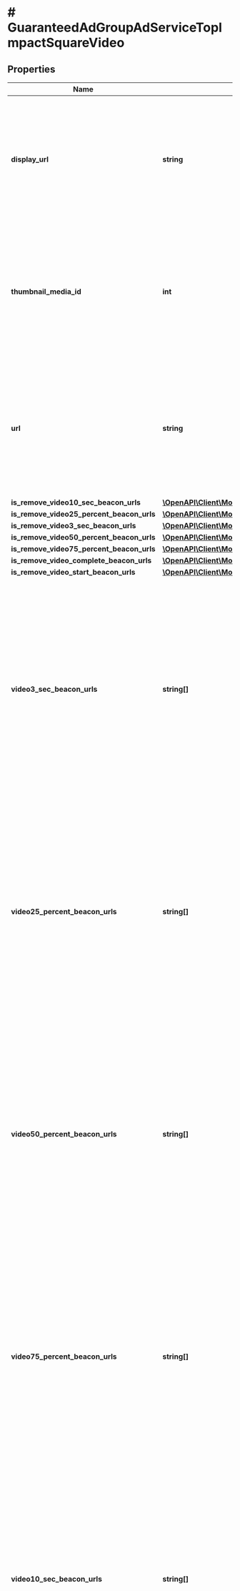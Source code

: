 # # GuaranteedAdGroupAdServiceTopImpactSquareVideo

## Properties

Name | Type | Description | Notes
------------ | ------------- | ------------- | -------------
**display_url** | **string** | &lt;div lang&#x3D;\&quot;ja\&quot;&gt; 表示URLです。&lt;br&gt; このフィールドは、ADD時は必須となり、SET時は省略可能となります。 &lt;/div&gt; &lt;div lang&#x3D;\&quot;en\&quot;&gt; Display URL.&lt;br&gt; This field is required in ADD operation, and will be optional in SET operation. &lt;/div&gt; | [optional]
**thumbnail_media_id** | **int** | &lt;div lang&#x3D;\&quot;ja\&quot;&gt; サムネイルIDです。&lt;br&gt; このフィールドは、ADD時は必須となり、SET時は省略可能となります。 &lt;/div&gt; &lt;div lang&#x3D;\&quot;en\&quot;&gt; Thumbnail ID.&lt;br&gt; This field is required in ADD operation, and will be optional in SET operation. &lt;/div&gt; | [optional]
**url** | **string** | &lt;div lang&#x3D;\&quot;ja\&quot;&gt; リンク先URLです。&lt;br&gt; このフィールドは、ADD時は必須となり、SET時は省略可能となります。 &lt;/div&gt; &lt;div lang&#x3D;\&quot;en\&quot;&gt; Destination URL.&lt;br&gt; This field is required in ADD operation, and will be optional in SET operation. &lt;/div&gt; | [optional]
**is_remove_video10_sec_beacon_urls** | [**\OpenAPI\Client\Model\GuaranteedAdGroupAdServiceIsRemoveFlg**](GuaranteedAdGroupAdServiceIsRemoveFlg.md) |  | [optional]
**is_remove_video25_percent_beacon_urls** | [**\OpenAPI\Client\Model\GuaranteedAdGroupAdServiceIsRemoveFlg**](GuaranteedAdGroupAdServiceIsRemoveFlg.md) |  | [optional]
**is_remove_video3_sec_beacon_urls** | [**\OpenAPI\Client\Model\GuaranteedAdGroupAdServiceIsRemoveFlg**](GuaranteedAdGroupAdServiceIsRemoveFlg.md) |  | [optional]
**is_remove_video50_percent_beacon_urls** | [**\OpenAPI\Client\Model\GuaranteedAdGroupAdServiceIsRemoveFlg**](GuaranteedAdGroupAdServiceIsRemoveFlg.md) |  | [optional]
**is_remove_video75_percent_beacon_urls** | [**\OpenAPI\Client\Model\GuaranteedAdGroupAdServiceIsRemoveFlg**](GuaranteedAdGroupAdServiceIsRemoveFlg.md) |  | [optional]
**is_remove_video_complete_beacon_urls** | [**\OpenAPI\Client\Model\GuaranteedAdGroupAdServiceIsRemoveFlg**](GuaranteedAdGroupAdServiceIsRemoveFlg.md) |  | [optional]
**is_remove_video_start_beacon_urls** | [**\OpenAPI\Client\Model\GuaranteedAdGroupAdServiceIsRemoveFlg**](GuaranteedAdGroupAdServiceIsRemoveFlg.md) |  | [optional]
**video3_sec_beacon_urls** | **string[]** | &lt;div lang&#x3D;\&quot;ja\&quot;&gt; 3秒視聴ビーコンURLです。&lt;br&gt; ADDおよびSET時、このフィールドは省略可能となります。&lt;br&gt; ※SET時はすべて上書きされます。&lt;br&gt; ※httpsのURLのみ設定可能です。 &lt;/div&gt; &lt;div lang&#x3D;\&quot;en\&quot;&gt; Viewing beacon URL (3 seconds).&lt;br&gt; This field is optional in ADD and SET operation.&lt;br&gt; ∗Replace all URLs in SET operation.&lt;br&gt; ∗Available URL is only &amp;#34;https&amp;#34;. &lt;/div&gt; | [optional]
**video25_percent_beacon_urls** | **string[]** | &lt;div lang&#x3D;\&quot;ja\&quot;&gt; 25％再生視聴ビーコンURLです。&lt;br&gt; ADDおよびSET時、このフィールドは省略可能となります。&lt;br&gt; ※SET時はすべて上書きされます。&lt;br&gt; ※httpsのURLのみ設定可能です。 &lt;/div&gt; &lt;div lang&#x3D;\&quot;en\&quot;&gt; Playback viewing beacon URL (25%).&lt;br&gt; This field is optional in ADD and SET operation.&lt;br&gt; ∗Replace all URLs in SET operation.&lt;br&gt; ∗Available URL is only &amp;#34;https&amp;#34;. &lt;/div&gt; | [optional]
**video50_percent_beacon_urls** | **string[]** | &lt;div lang&#x3D;\&quot;ja\&quot;&gt; 50％再生視聴ビーコンURLです。&lt;br&gt; ADDおよびSET時、このフィールドは省略可能となります。&lt;br&gt; ※SET時はすべて上書きされます。&lt;br&gt; ※httpsのURLのみ設定可能です。 &lt;/div&gt; &lt;div lang&#x3D;\&quot;en\&quot;&gt; Playback viewing beacon URL (50%).&lt;br&gt; This field is optional in ADD and SET operation.&lt;br&gt; ∗Replace all URLs in SET operation.&lt;br&gt; ∗Available URL is only &amp;#34;https&amp;#34;. &lt;/div&gt; | [optional]
**video75_percent_beacon_urls** | **string[]** | &lt;div lang&#x3D;\&quot;ja\&quot;&gt; 75％再生視聴ビーコンURLです。&lt;br&gt; ADDおよびSET時、このフィールドは省略可能となります。&lt;br&gt; ※SET時はすべて上書きされます。&lt;br&gt; ※httpsのURLのみ設定可能です。 &lt;/div&gt; &lt;div lang&#x3D;\&quot;en\&quot;&gt; Playback viewing beacon URL (75%).&lt;br&gt; This field is optional in ADD and SET operation.&lt;br&gt; ∗Replace all URLs in SET operation.&lt;br&gt; ∗Available URL is only &amp;#34;https&amp;#34;. &lt;/div&gt; | [optional]
**video10_sec_beacon_urls** | **string[]** | &lt;div lang&#x3D;\&quot;ja\&quot;&gt; 10秒視聴ビーコンURLです。&lt;br&gt; ADDおよびSET時、このフィールドは省略可能となります。&lt;br&gt; ※SET時はすべて上書きされます。&lt;br&gt; ※httpsのURLのみ設定可能です。 &lt;/div&gt; &lt;div lang&#x3D;\&quot;en\&quot;&gt; Viewing beacon URL (10 seconds).&lt;br&gt; This field is optional in ADD and SET operation.&lt;br&gt; ∗Replace all URLs in SET operation.&lt;br&gt; ∗Available URL is only &amp;#34;https&amp;#34;. &lt;/div&gt; | [optional]
**video_complete_beacon_urls** | **string[]** | &lt;div lang&#x3D;\&quot;ja\&quot;&gt; 再生完了ビーコンURLです。&lt;br&gt; ADDおよびSET時、このフィールドは省略可能となります。&lt;br&gt; ※SET時はすべて上書きされます。&lt;br&gt; ※httpsのURLのみ設定可能です。 &lt;/div&gt; &lt;div lang&#x3D;\&quot;en\&quot;&gt; Viewing beacon URL (complete).&lt;br&gt; This field is optional in ADD and SET operation.&lt;br&gt; ∗Replace all URLs in SET operation.&lt;br&gt; ∗Available URL is only &amp;#34;https&amp;#34;. &lt;/div&gt; | [optional]
**video_start_beacon_urls** | **string[]** | &lt;div lang&#x3D;\&quot;ja\&quot;&gt; 再生開始ビーコンURLです。&lt;br&gt; ADDおよびSET時、このフィールドは省略可能となります。&lt;br&gt; ※SET時はすべて上書きされます。&lt;br&gt; ※httpsのURLのみ設定可能です。 &lt;/div&gt; &lt;div lang&#x3D;\&quot;en\&quot;&gt; Viewing beacon URL (start).&lt;br&gt; This field is optional in ADD and SET operation.&lt;br&gt; ∗Replace all URLs in SET operation.&lt;br&gt; ∗Available URL is only &amp;#34;https&amp;#34;. &lt;/div&gt; | [optional]
**ad_left_side_media_id** | **int** | &lt;div lang&#x3D;\&quot;ja\&quot;&gt; 左サイド画像です。&lt;br&gt; このフィールドは、ADD時は必須となり、SET時は省略可能となります。 &lt;/div&gt; &lt;div lang&#x3D;\&quot;en\&quot;&gt; Left side image.&lt;br&gt; This field is required in ADD operation, and will be optional in SET operation. &lt;/div&gt; | [optional]
**ad_right_side_media_id** | **int** | &lt;div lang&#x3D;\&quot;ja\&quot;&gt; 右サイド画像です。&lt;br&gt; このフィールドは、ADD時は必須となり、SET時は省略可能となります。 &lt;/div&gt; &lt;div lang&#x3D;\&quot;en\&quot;&gt; Right side image.&lt;br&gt; This field is required in ADD operation, and will be optional in SET operation. &lt;/div&gt; | [optional]
**ad_center_media_id** | **int** | &lt;div lang&#x3D;\&quot;ja\&quot;&gt; センター画像です。&lt;br&gt; このフィールドは、ADD時は必須となり、SET時は省略可能となります。 &lt;/div&gt; &lt;div lang&#x3D;\&quot;en\&quot;&gt; Center image.&lt;br&gt; This field is required in ADD operation, and will be optional in SET operation. &lt;/div&gt; | [optional]

[[Back to Model list]](../../README.md#models) [[Back to API list]](../../README.md#endpoints) [[Back to README]](../../README.md)

